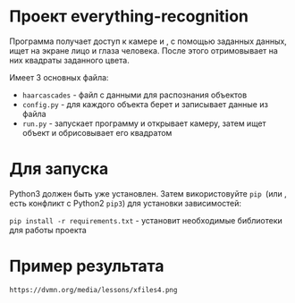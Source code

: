 # Проект everything-recognition
 
Программа получает доступ к камере и , с помощью заданных данных, ищет на экране лицо и глаза человека. После этого отримовывает на них квадраты заданного цвета.

Имеет 3 основных файла:
  - `haarcascades` - файл с данными для распознания объектов
  - `config.ру` - для каждого объекта берет и записывает данные из файла
  - `run.ру` - запускает программу и открывает камеру, затем ищет объект и обрисовывает его квадратом 
  
  
# Для запуска

 Python3 должен быть уже установлен. Затем використовуйте `pip `(или , есть конфликт с Python2 `pip3`) для установки зависимостей:

`pip install -r requirements.txt`  - установит необходимые библиотеки для работы проекта

# Пример результата

`https://dvmn.org/media/lessons/xfiles4.png`
